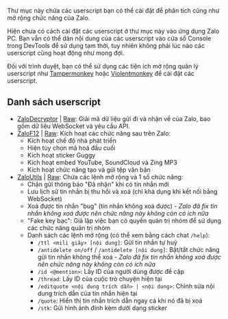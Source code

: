 Thư mục này chứa các userscript bạn có thể cài đặt để phân tích cũng như mở rộng chức năng của Zalo.

Hiện chưa có cách cài đặt các userscript ở thư mục này vào ứng dụng Zalo PC. Bạn vẫn có thể dán nội dung của các userscript vào cửa sổ Console trong DevTools để sử dụng tạm thời, tuy nhiên không phải lúc nào các userscript cũng hoạt động như mong đợi.

Đối với trình duyệt, bạn có thể sử dụng các tiện ích mở rộng quản lý userscript như [Tampermonkey](https://www.tampermonkey.net/) hoặc [Violentmonkey](https://violentmonkey.github.io/) để cài đặt các userscript.

## Danh sách userscript
- [ZaloDecryptor](./ZaloDecryptor.user.js) | [Raw](https://raw.githubusercontent.com/ElectroHeavenVN/Zalo-F12/main/Userscripts/ZaloDecryptor.user.js): Giải mã dữ liệu gửi đi và nhận về của Zalo, bao gồm dữ liệu WebSocket và yêu cầu API.
- [ZaloF12](./ZaloF12.user.js) | [Raw](https://raw.githubusercontent.com/ElectroHeavenVN/Zalo-F12/main/Userscripts/ZaloF12.user.js): Kích hoạt các chức năng sau trên Zalo:
  - Kích hoạt chế độ nhà phát triển
  - Hiện tùy chọn mã hoá đầu cuối
  - Kích hoạt sticker Guggy
  - Kích hoạt embed YouTube, SoundCloud và Zing MP3
  - Kích hoạt chức năng tạo và gửi tệp văn bản
- [ZaloUtils](./ZaloUtils.user.js) | [Raw](https://raw.githubusercontent.com/ElectroHeavenVN/Zalo-F12/main/Userscripts/ZaloUtils.user.js): Chứa các lệnh mở rộng và 1 số chức năng:
  - Chặn gửi thông báo "Đã nhận" khi có tin nhắn mới
  - Lưu lịch sử tin nhắn bị thu hồi và xoá (chỉ khả dụng khi kết nối bằng WebSocket)
  - Xoá được tin nhắn "bug" (tin nhắn không xoá được) - *Zalo đã fix tin nhắn không xoá được nên chức năng này không còn có ích nữa*
  - "Fake key bạc": Giả lập việc bạn có quyền quản trị nhóm để sử dụng các chức năng quản trị nhóm
  - Danh sách các lệnh mở rộng (có thể xem bằng cách chat `/help`):
    - `/ttl <mili giây> [nội dung]`: Gửi tin nhắn tự huỷ
    - `/antidelete on/off` / `/antidelete [nội dung]`: Bật/tắt chức năng gửi tin nhắn không thể xoá - *Zalo đã fix tin nhắn không xoá được nên chức năng này không còn có ích nữa*
    - `/id <@mention>`: Lấy ID của người dùng được đề cập
    - `/thread`: Lấy ID của cuộc trò chuyện hiện tại
    - `/editquote <nội dung trích dẫn> | <nội dung>`: Chỉnh sửa nội dung trích dẫn của tin nhắn hiện tại
    - `/quote`: Hiển thị tin nhắn trích dẫn ngay cả khi nó đã bị xoá
    - `/stk`: Gửi hình ảnh đính kèm dưới dạng sticker